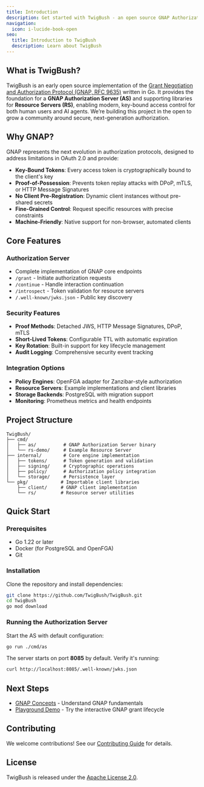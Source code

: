 ```yaml
---
title: Introduction
description: Get started with TwigBush - an open source GNAP Authorization Server for modern access control
navigation:
  icon: i-lucide-book-open
seo:
  title: Introduction to TwigBush
  description: Learn about TwigBush
---
```


## What is TwigBush?

TwigBush is an early open source implementation of the [Grant Negotiation and Authorization Protocol (GNAP, RFC 9635)](https://www.rfc-editor.org/rfc/rfc9635.html) written in Go. It provides the foundation for a **GNAP Authorization Server (AS)** and supporting libraries for **Resource Servers (RS)**, enabling modern, key-bound access control for both human users and AI agents. We’re building this project in the open to grow a community around secure, next-generation authorization.

## Why GNAP?

GNAP represents the next evolution in authorization protocols, designed to address limitations in OAuth 2.0 and provide:

- **Key-Bound Tokens**: Every access token is cryptographically bound to the client's key
- **Proof-of-Possession**: Prevents token replay attacks with DPoP, mTLS, or HTTP Message Signatures
- **No Client Pre-Registration**: Dynamic client instances without pre-shared secrets
- **Fine-Grained Control**: Request specific resources with precise constraints
- **Machine-Friendly**: Native support for non-browser, automated clients

## Core Features

### Authorization Server
- Complete implementation of GNAP core endpoints
- `/grant` - Initiate authorization requests
- `/continue` - Handle interaction continuation
- `/introspect` - Token validation for resource servers
- `/.well-known/jwks.json` - Public key discovery

### Security Features
- **Proof Methods**: Detached JWS, HTTP Message Signatures, DPoP, mTLS
- **Short-Lived Tokens**: Configurable TTL with automatic expiration
- **Key Rotation**: Built-in support for key lifecycle management
- **Audit Logging**: Comprehensive security event tracking

### Integration Options
- **Policy Engines**: OpenFGA adapter for Zanzibar-style authorization
- **Resource Servers**: Example implementations and client libraries
- **Storage Backends**: PostgreSQL with migration support
- **Monitoring**: Prometheus metrics and health endpoints

## Project Structure

```
TwigBush/
├── cmd/
│   ├── as/          # GNAP Authorization Server binary
│   └── rs-demo/     # Example Resource Server
├── internal/        # Core engine implementation
│   ├── tokens/      # Token generation and validation
│   ├── signing/     # Cryptographic operations
│   ├── policy/      # Authorization policy integration
│   └── storage/     # Persistence layer
└── pkg/            # Importable client libraries
    ├── client/     # GNAP client implementation
    └── rs/         # Resource server utilities
```

## Quick Start

### Prerequisites

- Go 1.22 or later
- Docker (for PostgreSQL and OpenFGA)
- Git

### Installation

Clone the repository and install dependencies:

```bash
git clone https://github.com/TwigBush/TwigBush.git
cd TwigBush
go mod download
```

### Running the Authorization Server

Start the AS with default configuration:

```bash
go run ./cmd/as
```

The server starts on port **8085** by default. Verify it's running:

```bash
curl http://localhost:8085/.well-known/jwks.json
```


## Next Steps

- [GNAP Concepts](/en/concepts/gnap-protocol) - Understand GNAP fundamentals
- [Playground Demo](/en/guides/playground) - Try the interactive GNAP grant lifecycle

## Contributing

We welcome contributions! See our [Contributing Guide](https://github.com/TwigBush/TwigBush/blob/main/CONTRIBUTING.md) for details.

## License

TwigBush is released under the [Apache License 2.0](https://github.com/TwigBush/TwigBush/blob/main/LICENSE).
